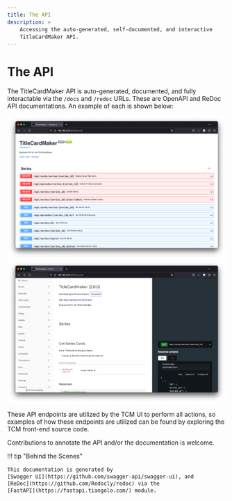 ```yaml
---
title: The API
description: >
    Accessing the auto-generated, self-documented, and interactive
    TitleCardMaker API.
---
```


# The API

The TitleCardMaker API is auto-generated, documented, and fully interactable via
the `/docs` and `/redoc` URLs. These are OpenAPI and ReDoc API documentations.
An example of each is shown below:

![Interactive API Documentation](../assets/api_doc.png)
![ReDoc API Documentation](../assets/api_redocs.png)

These API endpoints are utilized by the TCM UI to perform all actions, so
examples of how these endpoints are utilized can be found by exploring the TCM
front-end source code.

Contributions to annotate the API and/or the documentation is welcome.

!!! tip "Behind the Scenes"
    
    This documentation is generated by
    [Swagger UI](https://github.com/swagger-api/swagger-ui), and
    [ReDoc](https://github.com/Redocly/redoc) via the
    [FastAPI](https://fastapi.tiangolo.com/) module.
